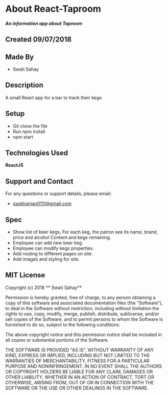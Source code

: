 # About React-Taproom
##### An information app about Taproom

## Created 09/07/2018

## Made By
  * Swati Sahay

## Description
 A small React app for a bar to track their kegs

## Setup

  * Git clone the file  
  * Run npm install  
  * npm start

## Technologies Used

  **ReactJS**

## Support and Contact

For any questions or support details, please email:
  * swatiranjan0111@gmail.com


## Spec

* Show list of beer kegs, For each keg, the patron see its name, brand, price and alcohol Content and kegs remaining.
* Employee can add new beer keg.
* Employee can modify kegs properties.
* Add routing to different pages on site.  
* Add images and styling for site.

## MIT License

Copyright (c) 2018 ** Swati Sahay**

Permission is hereby granted, free of charge, to any person obtaining a copy
of this software and associated documentation files (the "Software"), to deal
in the Software without restriction, including without limitation the rights
to use, copy, modify, merge, publish, distribute, sublicense, and/or sell
copies of the Software, and to permit persons to whom the Software is
furnished to do so, subject to the following conditions:

The above copyright notice and this permission notice shall be included in all
copies or substantial portions of the Software.

THE SOFTWARE IS PROVIDED "AS IS", WITHOUT WARRANTY OF ANY KIND, EXPRESS OR
IMPLIED, INCLUDING BUT NOT LIMITED TO THE WARRANTIES OF MERCHANTABILITY,
FITNESS FOR A PARTICULAR PURPOSE AND NONINFRINGEMENT. IN NO EVENT SHALL THE
AUTHORS OR COPYRIGHT HOLDERS BE LIABLE FOR ANY CLAIM, DAMAGES OR OTHER
LIABILITY, WHETHER IN AN ACTION OF CONTRACT, TORT OR OTHERWISE, ARISING FROM,
OUT OF OR IN CONNECTION WITH THE SOFTWARE OR THE USE OR OTHER DEALINGS IN THE
SOFTWARE.
